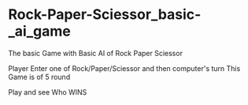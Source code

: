 # Rock-Paper-Sciessor_basic-_ai_game
The basic Game with Basic AI of Rock Paper Sciessor

Player Enter one of Rock/Paper/Sciessor
and then computer's turn 
 This Game is of 5 round
 
 Play and see Who WINS
